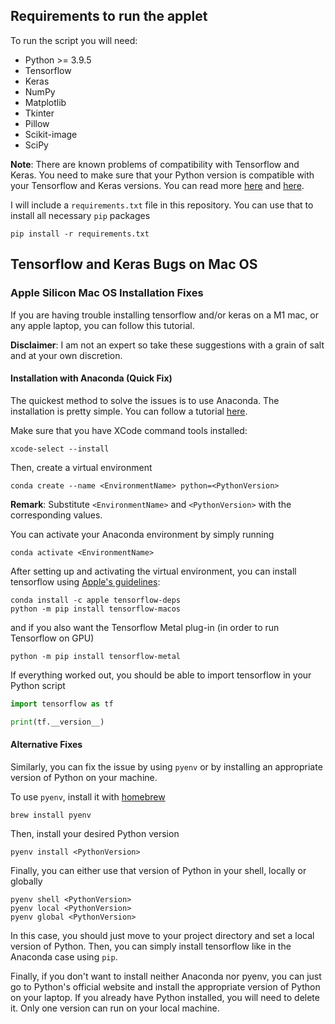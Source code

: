 ## Requirements to run the applet

To run the script you will need:
- Python >= 3.9.5
- Tensorflow
- Keras
- NumPy
- Matplotlib
- Tkinter
- Pillow
- Scikit-image
- SciPy

**Note**: There are known problems of compatibility with Tensorflow and Keras. You need to make sure that your Python version is compatible with your Tensorflow and Keras versions. You can read more [here](https://keras.io/about) and [here](https://www.tensorflow.org/install).

I will include a `requirements.txt` file in this repository. You can use that to install all necessary `pip` packages

```
pip install -r requirements.txt
```

## Tensorflow and Keras Bugs on Mac OS

### Apple Silicon Mac OS Installation Fixes

If you are having trouble installing tensorflow and/or keras on a M1 mac, or any apple laptop, you can follow this tutorial.

**Disclaimer**: I am not an expert so take these suggestions with a grain of salt and at your own discretion.

#### Installation with Anaconda (Quick Fix)

The quickest method to solve the issues is to use Anaconda. The installation is pretty simple. You can follow a tutorial [here](https://www.anaconda.com/).

Make sure that you have XCode command tools installed:

```
xcode-select --install
```

Then, create a virtual environment

```
conda create --name <EnvironmentName> python=<PythonVersion>
```

**Remark**: Substitute `<EnvironmentName>` and `<PythonVersion>` with the corresponding values.

You can activate your Anaconda environment by simply running

```
conda activate <EnvironmentName>
```

After setting up and activating the virtual environment, you can install tensorflow using [Apple's guidelines](https://developer.apple.com/metal/tensorflow-plugin/):

```
conda install -c apple tensorflow-deps
python -m pip install tensorflow-macos
```

and if you also want the Tensorflow Metal plug-in (in order to run Tensorflow on GPU) 

```
python -m pip install tensorflow-metal
```

If everything worked out, you should be able to import tensorflow in your Python script

```python
import tensorflow as tf

print(tf.__version__)
```

#### Alternative Fixes

Similarly, you can fix the issue by using `pyenv` or by installing an appropriate version of Python on your machine.

To use `pyenv`, install it with [homebrew](https://brew.sh/)

```
brew install pyenv
```

Then, install your desired Python version

```
pyenv install <PythonVersion>
```

Finally, you can either use that version of Python in your shell, locally or globally

```
pyenv shell <PythonVersion>
pyenv local <PythonVersion>
pyenv global <PythonVersion>
```

In this case, you should just move to your project directory and set a local version of Python. Then, you can simply install tensorflow like in the Anaconda case using `pip`.

Finally, if you don't want to install neither Anaconda nor pyenv, you can just go to Python's official website and install the appropriate version of Python on your laptop. If you already have Python installed, you will need to delete it. Only one version can run on your local machine.

